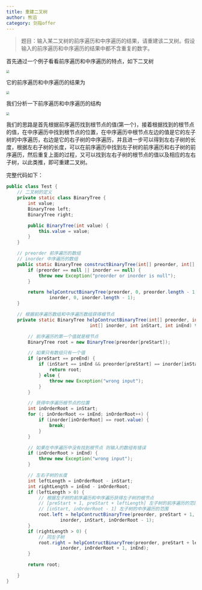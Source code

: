 ```yaml
---
title: 重建二叉树
author: 熊滔
category: 剑指offer
---
```


> 题目：输入某二叉树的前序遍历和中序遍历的结果，请重建该二叉树。假设输入的前序遍历和中序遍历的结果中都不含重复的数字。

首先通过一个例子看看前序遍历和中序遍历的特点，如下二叉树

<img src="https://gitee.com/lastknightcoder/blogimage/raw/master/img/image-20200602190620264.png" style="zoom:50%;" />

它的前序遍历和中序遍历的结果为

<img src="https://gitee.com/lastknightcoder/blogimage/raw/master/img/20200601125610.png" style="zoom:50%;" />


我们分析一下前序遍历和中序遍历的结构

<img src="https://gitee.com/lastknightcoder/blogimage/raw/master/img/20200601125638.png" style="zoom:50%;" />


我们的思路是首先根据前序遍历找到根节点的值(第一个)，接着根据找到的根节点的值，在中序遍历中找到根节点的位置，在中序遍历中根节点左边的值是它的左子树的中序遍历，右边是它的右子树的中序遍历，并且进一步可以得到左右子树的长度，根据左右子树的长度，可以在前序遍历中找到左子树的前序遍历和右子树的前序遍历，然后重复上面的过程，又可以找到左右子树的根节点的值以及相应的左右子树，以此类推，即可重建二叉树。

完整代码如下：

```java
public class Test {
    // 二叉树的定义
    private static class BinaryTree {
        int value;
        BinaryTree left;
        BinaryTree right;

        public BinaryTree(int value) {
            this.value = value;
        }
    }

    // preorder 前序遍历的数组
    // inorder 中序遍历的数组
    public static BinaryTree constructBinaryTree(int[] preorder, int[] inorder) throws Exception{
        if (preorder == null || inorder == null) {
            throw new Exception("preorder or inorder is null");
        }

        return helpContructBinaryTree(preorder, 0, preorder.length - 1,
                inorder, 0, inorder.length - 1);
    }

    // 根据前序遍历数组和中序遍历数组获得根节点
    private static BinaryTree helpContructBinaryTree(int[] preorder, int preStart, int preEnd,
                               int[] inorder, int inStart, int inEnd) throws Exception{

        // 前序遍历的第一个值就是根节点
        BinaryTree root = new BinaryTree(preorder[preStart]);

        // 如果只有数组只有一个值
        if (preStart == preEnd) {
            if (inStart == inEnd && preorder[preStart] == inorder[inStart]) {
                return root;
            } else {
                throw new Exception("wrong input");
            }
        }

        // 获得中序遍历根节点的位置
        int inOrderRoot = inStart;
        for (; inOrderRoot <= inEnd; inOrderRoot++) {
            if (inorder[inOrderRoot] == root.value) {
                break;
            }
        }

        // 如果在中序遍历中没有找到根节点 则输入的数组有错误
        if (inOrderRoot > inEnd) {
            throw new Exception("wrong input");
        }

        // 左右子树的长度
        int leftLength = inOrderRoot - inStart;
        int rightLength = inEnd - inOrderRoot;
        if (leftLength > 0) {
            // 根据左子树的前序遍历和中序遍历获得左子树的根节点
            // [preStart + 1, preStart + leftLength] 左子树的前序遍历的范围
            // [inStart, inOrderRoot - 1] 左子树的中序遍历的范围
            root.left = helpContructBinaryTree(preorder, preStart + 1, preStart + leftLength,
                    inorder, inStart, inOrderRoot - 1);
        }
        if (rightLength > 0) {
            // 同左子树
            root.right = helpContructBinaryTree(preorder, preStart + leftLength + 1, preEnd,
                    inorder, inOrderRoot + 1, inEnd);
        }

        return root;

    }
}
```

<Disqus />
